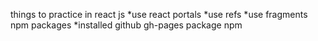 things to practice in react js 
 *use react portals 
 *use refs 
 *use fragments
npm packages 
 *installed github gh-pages package npm 
 
